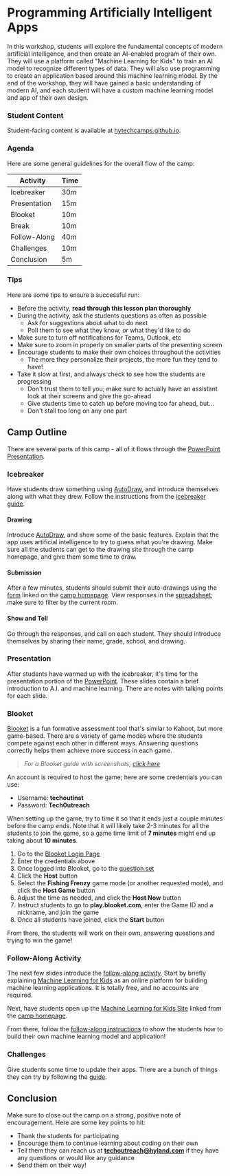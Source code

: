 # Programming Artificially Intelligent Apps
In this workshop, students will explore the fundamental concepts of modern artificial intelligence, and then create an AI-enabled program of their own. They will use a platform called "Machine Learning for Kids" to train an AI model to recognize different types of data. They will also use programming to create an application based around this machine learning model. By the end of the workshop, they will have gained a basic understanding of modern AI, and each student will have a custom machine learning model and app of their own design.

### Student Content
Student-facing content is available at [hytechcamps.github.io](https://hytechcamps.github.io/machine-learning).

### Agenda
Here are some general guidelines for the overall flow of the camp:

| Activity | Time |
|-|-|
| Icebreaker | 30m |
| Presentation | 15m |
| Blooket | 10m |
| Break | 10m |
| Follow-Along | 40m |
| Challenges | 10m |
| Conclusion | 5m |

### Tips
Here are some tips to ensure a successful run:

- Before the activity, **read through this lesson plan thoroughly**
- During the activity, ask the students questions as often as possible
    - Ask for suggestions about what to do next
    - Poll them to see what they know, or what they'd like to do
- Make sure to turn off notifications for Teams, Outlook, etc
- Make sure to zoom in properly on smaller parts of the presenting screen
- Encourage students to make their own choices throughout the activities
    - The more they personalize their projects, the more fun they tend to have!
- Take it slow at first, and always check to see how the students are progressing
    - Don't trust them to tell you; make sure to actually have an assistant look at their screens and give the go-ahead
    - Give students time to catch up before moving too far ahead, but...
    - Don't stall too long on any one part

## Camp Outline
There are several parts of this camp - all of it flows through the [PowerPoint Presentation](ArtificiallyIntelligentApps.pptx).

### Icebreaker
Have students draw something using [AutoDraw](https://www.autodraw.com/), and introduce themselves along with what they drew. Follow the instructions from the [icebreaker guide](Icebreaker.md).

#### Drawing
Introduce [AutoDraw](https://autodraw.com/), and show some of the basic features. Explain that the app uses artificial intelligence to try to guess what you're drawing. Make sure all the students can get to the drawing site through the camp homepage, and give them some time to draw.

#### Submission
After a few minutes, students should submit their auto-drawings using the [form](https://forms.office.com/r/zVdcwp9zBd) linked on the [camp homepage](BOOKREADME.md). View responses in the [spreadsheet](https://hylandsw-my.sharepoint.com/:x:/g/personal/joseph_maxwell_hyland_com/EeesMp-YV8JPjRxQk2j37dEBPEkipwEjZ8nGje1eXpEBDA?e=DM28E1); make sure to filter by the current room.

#### Show and Tell
Go through the responses, and call on each student. They should introduce themselves by sharing their name, grade, school, and drawing.

### Presentation
After students have warmed up with the icebreaker, it's time for the presentation portion of the [PowerPoint](ArtificiallyIntelligentApps.pptx). These slides contain a brief introduction to A.I. and machine learning. There are notes with talking points for each slide.

### Blooket
[Blooket](https://www.blooket.com/) is a fun formative assessment tool that's similar to Kahoot, but more game-based. There are a variety of game modes where the students compete against each other in different ways. Answering questions correctly helps them achieve more success in each game.

>_For a Blooket guide with screenshots, [click here](https://github.com/hylandtechoutreach/coding-activities/blob/main/BuildingAWebsiteLessonPlan.md#formative-assessment-blooket)_

An account is required to host the game; here are some credentials you can use:

- Username: **techoutinst**
- Password: **Tech0utreach**

When setting up the game, try to time it so that it ends just a couple minutes before the camp ends. Note that it will likely take 2-3 minutes for all the students to join the game, so a game time limit of **7 minutes** might end up taking about **10 minutes**.

1. Go to the [Blooket Login Page](https://id.blooket.com/login)
1. Enter the credentials above
1. Once logged into Blooket, go to the [question set](https://dashboard.blooket.com/set/6644e2e40e5302d0bc9acebf)
1. Click the **Host** button
1. Select the **Fishing Frenzy** game mode (or another requested mode), and click the **Host Game** button
1. Adjust the time as needed, and click the **Host Now** button
1. Instruct students to go to **play.blooket.com**, enter the Game ID and a nickname, and join the game
1. Once all students have joined, click the **Start** button

From there, the students will work on their own, answering questions and trying to win the game!

### Follow-Along Activity
The next few slides introduce the [follow-along activity](FollowAlong.md). Start by briefly explaining [Machine Learning for Kids](https://machinelearningforkids.co.uk) as an online platform for building machine learning applications. It is totally free, and no accounts are required.

Next, have students open up the [Machine Learning for Kids Site](https://machinelearningforkids.co.uk) linked from the [camp homepage](BOOKREADME.md).

From there, follow the [follow-along instructions](FollowAlong.md) to show the students how to build their own machine learning model and application!

### Challenges
Give students some time to update their apps. There are a bunch of things they can try by following the [guide](Challenges.md).

## Conclusion
Make sure to close out the camp on a strong, positive note of encouragement. Here are some key points to hit:

- Thank the students for participating
- Encourage them to continue learning about coding on their own
- Tell them they can reach us at **techoutreach@hyland.com** if they have any questions or would like any guidance
- Send them on their way!
